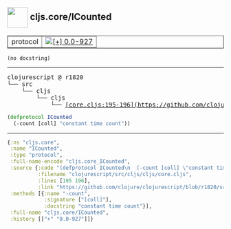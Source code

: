 ## <img width="48px" valign="middle" src="http://i.imgur.com/Hi20huC.png"> cljs.core/ICounted

 <table border="1">
<tr>
<td>protocol</td>
<td><a href="https://github.com/cljsinfo/api-refs/tree/0.0-927"><img valign="middle" alt="[+] 0.0-927" src="https://img.shields.io/badge/+-0.0--927-lightgrey.svg"></a> </td>
</tr>
</table>

 <samp>
</samp>

```
(no docstring)
```

---

 <pre>
clojurescript @ r1820
└── src
    └── cljs
        └── cljs
            └── <ins>[core.cljs:195-196](https://github.com/clojure/clojurescript/blob/r1820/src/cljs/cljs/core.cljs#L195-L196)</ins>
</pre>

```clj
(defprotocol ICounted
  (-count [coll] "constant time count"))
```


---

```clj
{:ns "cljs.core",
 :name "ICounted",
 :type "protocol",
 :full-name-encode "cljs.core_ICounted",
 :source {:code "(defprotocol ICounted\n  (-count [coll] \"constant time count\"))",
          :filename "clojurescript/src/cljs/cljs/core.cljs",
          :lines [195 196],
          :link "https://github.com/clojure/clojurescript/blob/r1820/src/cljs/cljs/core.cljs#L195-L196"},
 :methods [{:name "-count",
            :signature ["[coll]"],
            :docstring "constant time count"}],
 :full-name "cljs.core/ICounted",
 :history [["+" "0.0-927"]]}

```
